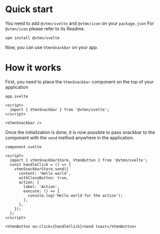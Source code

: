 # Quick start

You need to add `@vtmn/svelte` and `@vtmn/icon` on your `package.json`
For `@vtmn/icon` please refer to its Readme.

```
npm install @vtmn/svelte
```

Now, you can use `VtmnSnackbar` on your app.

# How it works

First, you need to place the `VtmnSnackbar` component on the top of your application

`app.svelte`

```svelte
<script>
  import { VtmnSnackbar } from '@vtmn/svelte';
</script>

<VtmnSnackbar />
```

Once the initialization is done, it is now possible to pass snackbar to the component with the `send` method anywhere in the application.

`component.svelte`

```svelte
<script>
  import { vtmnSnackbarStore, VtmnButton } from '@vtmn/svelte';
  const handleClick = () => {
    vtmnSnackbarStore.send({
      content: 'Hello world',
      withCloseButton: true,
      action: {
        label: 'Action',
        execute: () => {
          console.log('Hello world for the action');
        },
      },
    });
  };
</script>

<VtmnButton on:click={handleClick}>Send toast</VtmnButton>
```
